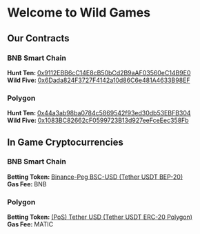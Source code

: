 <h1>Welcome to Wild Games</h1>
<h2>Our Contracts</h2>
<h3>BNB Smart Chain</h3>
<b>Hunt Ten: </b><a href="https://bscscan.com/address/0x9112EBB6cC14E8cB50bCd2B9aAF03560eC14B9E0">0x9112EBB6cC14E8cB50bCd2B9aAF03560eC14B9E0</a><br>
<b>Wild Five: </b><a href="https://bscscan.com/address/0x6Dada824F3727F4142a10d86C6e481A4633B98EF">0x6Dada824F3727F4142a10d86C6e481A4633B98EF</a>
<h3>Polygon</h3>
<b>Hunt Ten: </b><a href="https://polygonscan.com/address/0x44a3ab98ba0784c5869542f93ed30db53EBFB304">0x44a3ab98ba0784c5869542f93ed30db53EBFB304</a><br>
<b>Wild Five: </b><a href="https://polygonscan.com/address/0x1083BC82662cF0599723B13d927eeFceEec358Fb">0x1083BC82662cF0599723B13d927eeFceEec358Fb</a>

<h2>In Game Cryptocurrencies</h2>
<h3>BNB Smart Chain</h3>
<b>Betting Token: </b><a href="https://bscscan.com/token/0x55d398326f99059fF775485246999027B3197955">Binance-Peg BSC-USD (Tether USDT BEP-20)</a><br>
<b>Gas Fee: </b>BNB
<h3>Polygon</h3>
<b>Betting Token: </b><a href="https://polygonscan.com/token/0xc2132d05d31c914a87c6611c10748aeb04b58e8f">(PoS) Tether USD (Tether USDT ERC-20 Polygon)</a><br>
<b>Gas Fee: </b>MATIC
